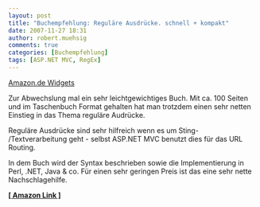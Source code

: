 ```yaml
---
layout: post
title: "Buchempfehlung: Reguläre Ausdrücke. schnell + kompakt"
date: 2007-11-27 18:31
author: robert.muehsig
comments: true
categories: [Buchempfehlung]
tags: [ASP.NET MVC, RegEx]
---
```

<SCRIPT charset="utf-8" type="text/javascript" src="http://ws.amazon.de/widgets/q?ServiceVersion=20070822&MarketPlace=DE&ID=V20070822/DE/meinkleinerbl-21/8001/861f4bbd-17c3-4c32-ba4e-cf637c25bd5c"> </SCRIPT> <NOSCRIPT><A HREF="http://ws.amazon.de/widgets/q?ServiceVersion=20070822&MarketPlace=DE&ID=V20070822%2FDE%2Fmeinkleinerbl-21%2F8001%2F861f4bbd-17c3-4c32-ba4e-cf637c25bd5c&Operation=NoScript">Amazon.de Widgets</A></NOSCRIPT>

Zur Abwechslung mal ein sehr leichtgewichtiges Buch. Mit ca. 100 Seiten und im Taschenbuch Format gehalten hat man trotzdem einen sehr netten Einstieg in das Thema reguläre Audrücke.

Reguläre Ausdrücke sind sehr hilfreich wenn es um Sting- /Textverarbeitung geht - selbst ASP.NET MVC benutzt dies für das URL Routing.

In dem Buch wird der Syntax beschrieben sowie die Implementierung in Perl, .NET, Java &amp; co.
Für einen sehr geringen Preis ist das eine sehr nette Nachschlagehilfe.

<strong><a target="_blank" href="http://www.amazon.de/dp/3935042906?&amp;camp=2474&amp;creative=8998&amp;linkCode=wey&amp;tag=meinkleinerbl-21">[ Amazon Link ]</a></strong>
